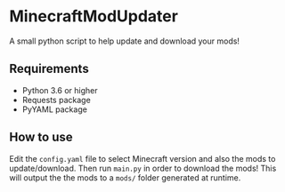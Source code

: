 # MinecraftModUpdater
A small python script to help update and download your mods!

## Requirements
- Python 3.6 or higher
- Requests package
- PyYAML package

## How to use
Edit the `config.yaml` file to select Minecraft version and also the mods to update/download.
Then run `main.py` in order to download the mods! This will output the the mods to a `mods/` folder generated at runtime.
